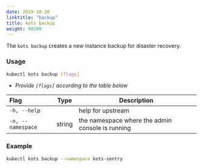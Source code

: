 ```yaml
---
date: 2019-10-30
linktitle: "backup"
title: kots backup
weight: 90200
---
```


The `kots backup` creates a new instance backup for disaster recovery. 

### Usage
```bash
kubectl kots backup [flags]
```
* _Provide `[flags]` according to the table below_

| Flag                 | Type | Description |
|:----------------------|------|-------------|
| `-h, --help` | |   help for upstream |
| `-n, --namespace`| string |     the namespace where the admin console is running |

### Example
```bash
kubectl kots backup --namespace kots-sentry
```

